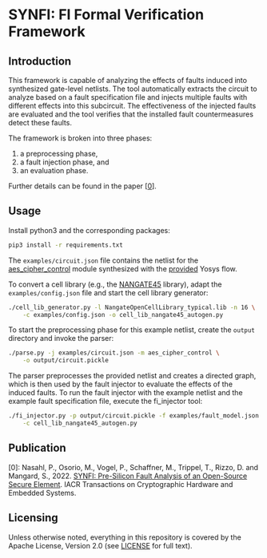 # SYNFI: FI Formal Verification Framework
## Introduction
This framework is capable of analyzing the effects of faults induced into
synthesized gate-level netlists. The tool automatically extracts the circuit to
analyze based on a fault specification file and injects multiple faults with
different effects into this subcircuit. The effectiveness of the injected faults
are evaluated and the tool verifies that the installed fault countermeasures
detect these faults.

The framework is broken into three phases:

1. a preprocessing phase,
2. a fault injection phase, and
3. an evaluation phase.

Further details can be found in the paper \[[0](#Publication)\].

## Usage
Install python3 and the corresponding packages:
```bash
pip3 install -r requirements.txt
```

The `examples/circuit.json` file contains the netlist for the 
[aes_cipher_control](https://github.com/lowRISC/opentitan/blob/master/hw/ip/aes/rtl/aes_cipher_control.sv) 
module synthesized with the 
[provided](https://github.com/lowRISC/opentitan/tree/master/hw/ip/aes/pre_syn) 
Yosys flow.

To convert a cell library (e.g., the 
[NANGATE45](https://github.com/The-OpenROAD-Project/OpenROAD-flow-scripts/tree/master/flow/platforms/nangate45/lib) library), 
adapt the `examples/config.json` file and start the cell library generator:
```bash
./cell_lib_generator.py -l NangateOpenCellLibrary_typical.lib -n 16 \
    -c examples/config.json -o cell_lib_nangate45_autogen.py
```

To start the preprocessing phase for this  example netlist, create 
the `output` directory and invoke the parser:
```bash
./parse.py -j examples/circuit.json -m aes_cipher_control \
    -o output/circuit.pickle
```
The parser preprocesses the provided netlist and creates a directed graph, which
is then used by the fault injector to evaluate the effects of the induced 
faults. To run the fault injector with the example netlist and the example fault
specification file, execute the fi_injector tool:
```bash
./fi_injector.py -p output/circuit.pickle -f examples/fault_model.json -n 16 \
    -c cell_lib_nangate45_autogen.py
```

## Publication
[0]: Nasahl, P., Osorio, M., Vogel, P., Schaffner, M., Trippel, T., Rizzo, D. and 
Mangard, S., 2022. [SYNFI: Pre-Silicon Fault Analysis of an Open-Source Secure Element](https://arxiv.org/pdf/2205.04775). 
IACR Transactions on Cryptographic Hardware and Embedded Systems.

## Licensing

Unless otherwise noted, everything in this repository is covered by the Apache
License, Version 2.0 (see [LICENSE](./LICENSE) for full text).
